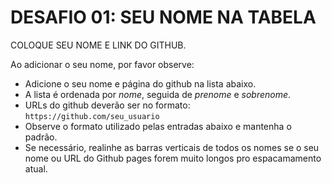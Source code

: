 # DESAFIO 01: SEU NOME NA TABELA
COLOQUE SEU NOME E LINK DO GITHUB.

Ao adicionar o seu nome, por favor observe:

* Adicione o seu nome e página do github na lista abaixo.
* A lista é ordenada por *nome*, seguida de *prenome* e *sobrenome*.
* URLs do github deverão ser no formato: `https://github.com/seu_usuario`
* Observe o formato utilizado pelas entradas abaixo e mantenha o padrão.
* Se necessário, realinhe as barras verticais de todos os nomes se o seu
  nome ou URL do Github pages forem muito longos pro espacamamento
  atual.
